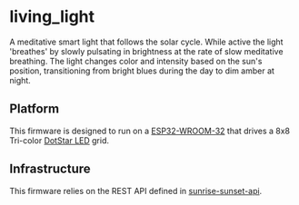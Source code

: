 # living_light

A meditative smart light that follows the solar cycle. While active the light 'breathes' by slowly pulsating in brightness at the rate of slow meditative breathing. The light changes color and intensity based on the sun's position, transitioning from bright blues during the day to dim amber at night.

## Platform

This firmware is designed to run on a [ESP32-WROOM-32](https://www.espressif.com/sites/default/files/documentation/esp32-wroom-32_datasheet_en.pdf) that drives a 8x8 Tri-color [DotStar LED](https://cdn-shop.adafruit.com/product-files/2734/2734%20data.pdf) grid.

## Infrastructure

This firmware relies on the REST API defined in [sunrise-sunset-api](https://github.com/beaudrychase/sunrise-sunset-api).

